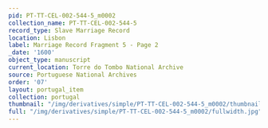 ```yaml
---
pid: PT-TT-CEL-002-544-5_m0002
collection_name: PT-TT-CEL-002-544-5
record_type: Slave Marriage Record
location: Lisbon
label: Marriage Record Fragment 5 - Page 2
_date: '1600'
object_type: manuscript
current_location: Torre do Tombo National Archive
source: Portuguese National Archives
order: '07'
layout: portugal_item
collection: portugal
thumbnail: "/img/derivatives/simple/PT-TT-CEL-002-544-5_m0002/thumbnail.jpg"
full: "/img/derivatives/simple/PT-TT-CEL-002-544-5_m0002/fullwidth.jpg"
---
```


